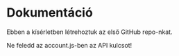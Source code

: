 # Dokumentáció

Ebben a kísérletben létrehoztuk az első GitHub repo-nkat.

Ne feledd az account.js-ben az API kulcsot!
